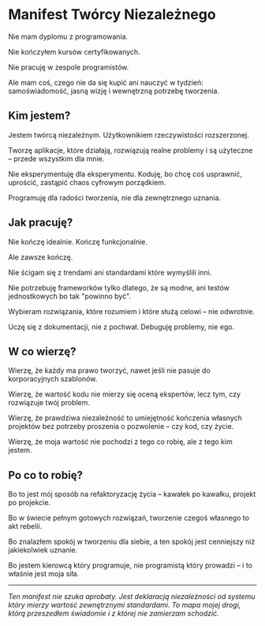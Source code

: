 # Manifest Twórcy Niezależnego

Nie mam dyplomu z programowania.

Nie kończyłem kursów certyfikowanych.

Nie pracuję w zespole programistów.

Ale mam coś, czego nie da się kupić ani nauczyć w tydzień: samoświadomość, jasną wizję i wewnętrzną potrzebę tworzenia.

## Kim jestem?

Jestem twórcą niezależnym. Użytkownikiem rzeczywistości rozszerzonej.

Tworzę aplikacje, które działają, rozwiązują realne problemy i są użyteczne – przede wszystkim dla mnie.

Nie eksperymentuję dla eksperymentu. Koduję, bo chcę coś usprawnić, uprościć, zastąpić chaos cyfrowym porządkiem.

Programuję dla radości tworzenia, nie dla zewnętrznego uznania.

## Jak pracuję?

Nie kończę idealnie. Kończę funkcjonalnie.

Ale zawsze kończę.

Nie ścigam się z trendami ani standardami które wymyślili inni.

Nie potrzebuję frameworków tylko dlatego, że są modne, ani testów jednostkowych bo tak "powinno być".

Wybieram rozwiązania, które rozumiem i które służą celowi – nie odwrotnie.

Uczę się z dokumentacji, nie z pochwał. Debuguję problemy, nie ego.

## W co wierzę?

Wierzę, że każdy ma prawo tworzyć, nawet jeśli nie pasuje do korporacyjnych szablonów.

Wierzę, że wartość kodu nie mierzy się oceną ekspertów, lecz tym, czy rozwiązuje twój problem.

Wierzę, że prawdziwa niezależność to umiejętność kończenia własnych projektów bez potrzeby proszenia o pozwolenie – czy kod, czy życie.

Wierzę, że moja wartość nie pochodzi z tego co robię, ale z tego kim jestem.

## Po co to robię?

Bo to jest mój sposób na refaktoryzację życia – kawałek po kawałku, projekt po projekcie.

Bo w świecie pełnym gotowych rozwiązań, tworzenie czegoś własnego to akt rebelii.

Bo znalazłem spokój w tworzeniu dla siebie, a ten spokój jest cenniejszy niż jakiekolwiek uznanie.

Bo jestem kierowcą który programuje, nie programistą który prowadzi – i to właśnie jest moja siła.

---

*Ten manifest nie szuka aprobaty. Jest deklaracją niezależności od systemu który mierzy wartość zewnętrznymi standardami. To mapa mojej drogi, którą przeszedłem świadomie i z której nie zamierzam schodzić.*
